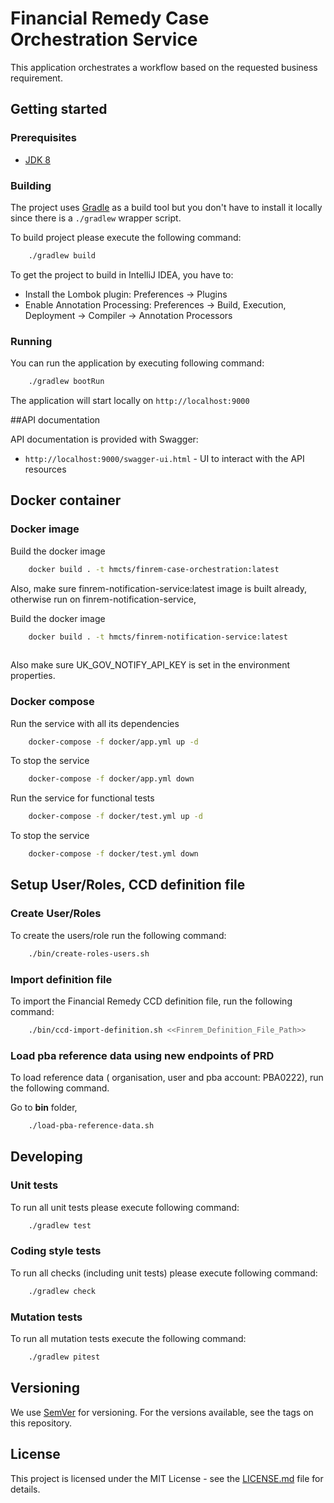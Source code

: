 # Financial Remedy Case Orchestration Service

This application orchestrates a workflow based on the requested business requirement.

## Getting started

### Prerequisites

- [JDK 8](https://www.oracle.com/java)

### Building

The project uses [Gradle](https://gradle.org) as a build tool but you don't have to install it locally since there is a
`./gradlew` wrapper script.

To build project please execute the following command:

```bash
    ./gradlew build
```

To get the project to build in IntelliJ IDEA, you have to:

 - Install the Lombok plugin: Preferences -> Plugins
 - Enable Annotation Processing: Preferences -> Build, Execution, Deployment -> Compiler -> Annotation Processors

### Running

You can run the application by executing following command:

```bash
    ./gradlew bootRun
```

The application will start locally on `http://localhost:9000`

##API documentation

API documentation is provided with Swagger:
 - `http://localhost:9000/swagger-ui.html` - UI to interact with the API resources

## Docker container

### Docker image

Build the docker image

```bash
    docker build . -t hmcts/finrem-case-orchestration:latest
```

Also, make sure finrem-notification-service:latest image is built already, 
otherwise run on finrem-notification-service,

Build the docker image

```bash
    docker build . -t hmcts/finrem-notification-service:latest
    
```

Also make sure UK_GOV_NOTIFY_API_KEY is set in the environment properties.

### Docker compose 

Run the service with all its dependencies

```bash
    docker-compose -f docker/app.yml up -d
```

To stop the service

```bash
    docker-compose -f docker/app.yml down
```

Run the service for functional tests

```bash
    docker-compose -f docker/test.yml up -d
```

To stop the service

```bash
    docker-compose -f docker/test.yml down
```

## Setup User/Roles, CCD definition file

### Create User/Roles

To create the users/role run the following command:

```bash
    ./bin/create-roles-users.sh
```
### Import definition file

To import the Financial Remedy CCD definition file, run the following command:

```bash
    ./bin/ccd-import-definition.sh <<Finrem_Definition_File_Path>>
```

### Load pba reference data using new endpoints of PRD

To load reference data ( organisation, user and pba account: PBA0222), run the following command.

Go to **bin** folder,

```bash
    ./load-pba-reference-data.sh
```


## Developing

### Unit tests

To run all unit tests please execute following command:

```bash
    ./gradlew test
```

### Coding style tests

To run all checks (including unit tests) please execute following command:

```bash
    ./gradlew check
```

### Mutation tests

To run all mutation tests execute the following command:

```bash
    ./gradlew pitest
```

## Versioning

We use [SemVer](http://semver.org/) for versioning.
For the versions available, see the tags on this repository.

## License

This project is licensed under the MIT License - see the [LICENSE.md](LICENSE.md) file for details.
